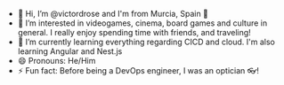 - 👋 Hi, I’m @victordrose and I'm from Murcia, Spain 🍋
- 👀 I’m interested in videogames, cinema, board games and culture in general. I really enjoy spending time with friends, and traveling!
- 🌱 I’m currently learning everything regarding CICD and cloud. I'm also learning Angular and Nest.js
- 😄 Pronouns: He/Him
- ⚡ Fun fact: Before being a DevOps engineer, I was an optician 👓! 

